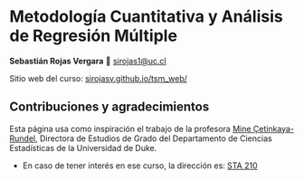 # Metodología Cuantitativa y Análisis de Regresión Múltiple


**Sebastián Rojas Vergara** 📧 sirojas1@uc.cl

Sitio web del curso: [sirojasv.github.io/tsm_web/](https://sirojasv.github.io/tsm_web/)

## Contribuciones y agradecimientos

Esta página usa como inspiración el trabajo de la profesora [Mine Çetinkaya-Rundel](https://mine-cr.com/), Directora de Estudios de Grado del Departamento de Ciencias Estadísticas de la Universidad de Duke.

-   En caso de tener interés en ese curso, la dirección es: [STA 210](https://sta210-s22.github.io/website/)
